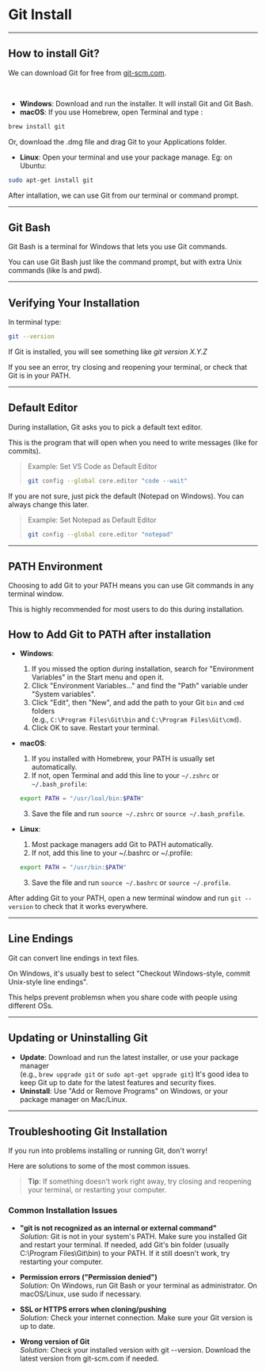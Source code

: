 # Git Install
---
## How to install Git?

We can download Git for free from [git-scm.com](git-scm.com).

<br>

- **Windows**: Download and run the installer. It will install Git and Git Bash.
- **macOS**: If you use Homebrew, open Terminal and type :
```zsh
brew install git
```
Or, download the .dmg file and drag Git to your Applications folder.

- **Linux**: Open your terminal and use your package manage. Eg: on Ubuntu: 
```zsh
sudo apt-get install git
```
After intallation, we can use Git from our terminal or command prompt.

---

## Git Bash

Git Bash is a terminal for Windows that lets you use Git commands.

You can use Git Bash just like the command prompt, but with extra Unix commands (like ls and pwd).

---

## Verifying Your Installation

In terminal type:
```bash
git --version
```
If Git is installed, you will see something like _git version X.Y.Z_

If you see an error, try closing and reopening your terminal, or check that Git is in your PATH.

---
## Default Editor

During installation, Git asks you to pick a default text editor.

This is the program that will open when you need to write messages (like for commits).

> Example: Set VS Code as Default Editor
> ```bash
> git config --global core.editor "code --wait"
>```

If you are not sure, just pick the default (Notepad on Windows). You can always change this later.

>Example: Set Notepad as Default Editor
> ```bash
> git config --global core.editor "notepad"
>```

---

## PATH Environment
Choosing to add Git to your PATH means you can use Git commands in any terminal window.

This is highly recommended for most users to do this during installation.

## How to Add Git to PATH after installation

- **Windows**:
    1. If you missed the option during installation, search for "Environment Variables" in the Start menu and open it.
    2. Click "Environment Variables..." and find the "Path" variable under "System variables".
    3. Click "Edit", then "New", and add the path to your Git `bin` and `cmd` folders <br>
    (e.g., `C:\Program Files\Git\bin` and `C:\Program Files\Git\cmd`).
    4.  Click OK to save. Restart your terminal.

- **macOS**:
    1. If you installed with Homebrew, your PATH is usually set automatically.
    2. If not, open Terminal and add this line to your `~/.zshrc` or `~/.bash_profile`:
    ```bash
    export PATH = "/usr/loal/bin:$PATH"
    ```
    3. Save the file and run `source ~/.zshrc` or `source ~/.bash_profile`.

- **Linux**:
    1. Most package managers add Git to PATH automatically.
    2. If not, add this line to your ~/.bashrc or ~/.profile:
    ```bash
    export PATH = "/usr/bin:$PATH"
    ```
    3. Save the file and run `source ~/.bashrc` or `source ~/.profile`.

After adding Git to your PATH, open a new terminal window and run `git --version` to check that it works everywhere.

---

## Line Endings

Git can convert line endings in text files.

On Windows, it's usually best to select "Checkout Windows-style, commit Unix-style line endings".

This helps prevent problemsn when you share code with people using different OSs.

---

## Updating or Uninstalling Git

- **Update**: Download and run the latest installer, or use your package manager<br>(e.g., `brew upgrade git` or `sudo apt-get upgrade git`)
It's good idea to keep Git up to date for the latest features and security fixes.
- **Uninstall**: Use "Add or Remove Programs" on Windows, or your package manager on Mac/Linux.

---

## Troubleshooting Git Installation

If you run into problems installing or running Git, don't worry!

Here are solutions to some of the most common issues.

> **Tip**: If something doesn't work right away, try closing and reopening your terminal, or restarting your computer.

### Common Installation Issues

- **"git is not recognized as an internal or external command"**<br>
*Solution:* Git is not in your system's PATH. Make sure you installed Git and restart your terminal.
If needed, add Git's bin folder (usually C:\Program Files\Git\bin) to your PATH.
If it still doesn't work, try restarting your computer.

- **Permission errors ("Permission denied")**<br>
*Solution:* On Windows, run Git Bash or your terminal as administrator.
On macOS/Linux, use sudo if necessary.

- **SSL or HTTPS errors when cloning/pushing**<br>
*Solution:* Check your internet connection.
Make sure your Git version is up to date.

- **Wrong version of Git**<br>
*Solution:* Check your installed version with git --version.
Download the latest version from git-scm.com if needed.